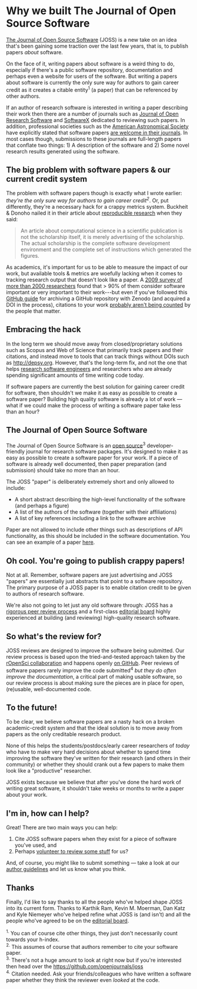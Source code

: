 # Why we built The Journal of Open Source Software

[The Journal of Open Source Software](http://joss.theoj.org) (JOSS) is a new take on an idea that's been gaining some traction over the last few years, that is, to publish papers _about_ software.

On the face of it, writing papers about software is a weird thing to do, especially if there's a public software repository, documentation and perhaps even a website for users of the software. But writing a papers about software is currently the only sure way for authors to gain career credit as it creates a citable entity<sup>1</sup> (a paper) that can be referenced by other authors.

If an author of research software is interested in writing a paper describing their work then there are a number of journals such as [Journal of Open Research Software](http://openresearchsoftware.metajnl.com/) and [SoftwareX](http://www.journals.elsevier.com/softwarex/) dedicated to reviewing such papers. In addition, professional societies such as the [American Astronomical Society](https://aas.org/) have explicitly stated that software papers [are welcome in their journals](http://journals.aas.org/policy/software.html). In most cases though, submissions to these journals are full-length papers that conflate two things: 1) A description of the software and 2) Some novel research results generated using the software.

## The big problem with software papers & our current credit system

The problem with software papers though is exactly what I wrote earlier: _they're the only sure way for authors to gain career credit<sup>2</sup>_. Or, put differently, they're a necessary hack for a crappy metrics system. Buckheit & Donoho nailed it in their article about [reproducible research](http://statweb.stanford.edu/~wavelab/Wavelab_850/wavelab.pdf) when they said:

> An article about computational science in a scientific publication is not the scholarship itself, it is merely advertising of the scholarship. The actual scholarship is the complete software development environment and the complete set of instructions which generated the figures.

As academics, it's important for us to be able to measure the impact of our work, but available tools & metrics are woefully lacking when it comes to tracking research output that doesn't look like a paper. A [2009 survey of more than 2000 researchers](http://ieeexplore.ieee.org/xpl/articleDetails.jsp?arnumber=5069155) found that > 90% of them consider software important or very important to their work---but even if you've followed this [GitHub guide](https://guides.github.com/activities/citable-code/) for archiving a GitHub repository with Zenodo (and acquired a DOI in the process), citations to your work [probably aren't being counted](http://www.carlboettiger.info/2013/06/03/DOI-citable.html) by the people that matter.

## Embracing the hack

In the long term we should move away from closed/proprietary solutions such as Scopus and Web of Science that primarily track papers and their citations, and instead move to tools that can track things without DOIs such as http://depsy.org. However, that's the long-term fix, and not the one that helps [research software engineers](http://www.rse.ac.uk/who.html) and researchers who are already spending significant amounts of time writing code today.

If software papers are currently the best solution for gaining career credit for software, then shouldn't we make it as easy as possible to create a software paper? Building high quality software is already a lot of work — what if we could make the process of writing a software paper take less than an hour?

## The Journal of Open Source Software

The Journal of Open Source Software is an [open source](http://github.com/openjournals/joss)<sup>3</sup> developer-friendly journal for research software packages. It's designed to make it as easy as possible to create a software paper for your work. If a piece of software is already well documented, then paper preparation (and submission) should take no more than an hour.

The JOSS "paper" is deliberately extremely short and only allowed to include:

- A short abstract describing the high-level functionality of the software (and perhaps a figure)
- A list of the authors of the software (together with their affiliations)
- A list of key references including a link to the software archive

Paper are not allowed to include other things such as descriptions of API functionality, as this should be included in the software documentation. You can see an example of a paper [here](https://github.com/arfon/fidgit/blob/master/paper/paper.pdf).

## Oh cool. You're going to publish crappy papers!

Not at all. Remember, software papers are just advertising and JOSS "papers" are essentially just abstracts that point to a software repository. The primary purpose of a JOSS paper is to enable citation credit to be given to authors of research software.

We're also not going to let just any old software through: JOSS has a [rigorous peer review process](http://joss.theoj.org/about#reviewer_guidelines) and a first-class [editorial board](http://joss.theoj.org/about#editorial_board) highly experienced at building (and reviewing) high-quality research software.

## So what's the review for?

JOSS reviews are designed to improve the software being submitted. Our review process is based upon the tried-and-tested approach taken by the [rOpenSci collaboration](https://github.com/ropensci) and happens openly [on GitHub](https://github.com/openjournals/joss-reviews). Peer reviews of software papers rarely improve the code submitted<sup>4</sup> _but they do often improve the documentation_, a critical part of making usable software, so our review process is about making sure the pieces are in place for open, (re)usable, well-documented code.

## To the future!

To be clear, we believe software papers are a nasty hack on a broken academic-credit system and that the ideal solution is to move away from papers as the only creditable research product.

None of this helps the students/postdocs/early career researchers of _today_ who have to make very hard decisions about whether to spend time improving the software they've written for their research (and others in their community) or whether they should crank out a few papers to make them look like a "productive" researcher.

JOSS exists because we believe that after you've done the hard work of writing great software, it shouldn't take weeks or months to write a paper about your work.

## I'm in, how can I help?

Great! There are two main ways you can help:

1. Cite JOSS software papers when they exist for a piece of software you've used, and
2. Perhaps [volunteer to review some stuff](https://github.com/openjournals/joss/issues/new?title=I%27d%20like%20to%20review%20for%20JOSS) for us?

And, of course, you might like to submit something — take a look at our [author guidelines](http://joss.theoj.org/about#author_guidelines) and let us know what you think.

## Thanks

Finally, I'd like to say thanks to all the people who've helped shape JOSS into its current form. Thanks to Karthik Ram, Kevin M. Moerman, Dan Katz and Kyle Niemeyer who've helped refine what JOSS is (and isn't) and all the people who've agreed to be on the [editorial board](http://joss.theoj.org/about#editorial_board).

<sup>1.</sup> You can of course cite other things, they just don't necessarily count towards your h-index.  
<sup>2.</sup> This assumes of course that authors remember to cite your software paper.  
<sup>3.</sup> There's not a huge amount to look at right now but if you're interested then head over the https://github.com/openjournals/joss  
<sup>4.</sup> Citation needed. Ask your friends/colleagues who have written a software paper whether they think the reviewer even _looked_ at the code.
